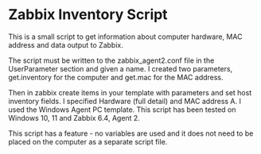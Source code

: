 # Zabbix Inventory Script

This is a small script to get information about computer hardware, MAC address and data output to Zabbix.

The script must be written to the zabbix_agent2.conf file in the UserParameter section and given a name. I created two parameters, get.inventory for the computer and get.mac for the MAC address.

Then in zabbix create items in your template with parameters and set host inventory fields. I specified Hardware (full detail) and MAC address A. I used the Windows Agent PC template. This script has been tested on Windows 10, 11 and Zabbix 6.4, Agent 2.

This script has a feature - no variables are used and it does not need to be placed on the computer as a separate script file.
